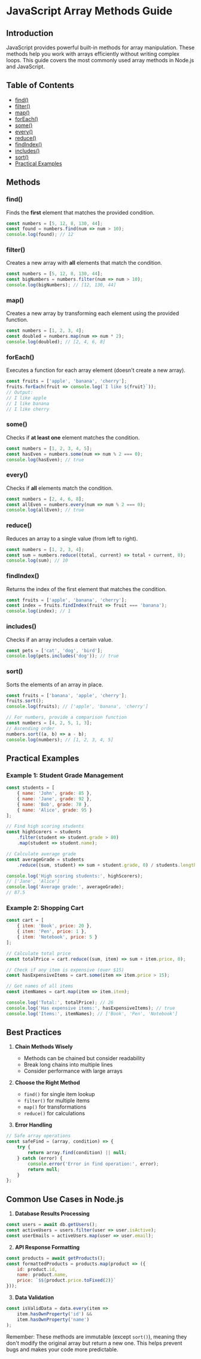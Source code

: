 # JavaScript Array Methods Guide

## Introduction
JavaScript provides powerful built-in methods for array manipulation. These methods help you work with arrays efficiently without writing complex loops. This guide covers the most commonly used array methods in Node.js and JavaScript.

## Table of Contents
- [find()](#find)
- [filter()](#filter)
- [map()](#map)
- [forEach()](#foreach)
- [some()](#some)
- [every()](#every)
- [reduce()](#reduce)
- [findIndex()](#findindex)
- [includes()](#includes)
- [sort()](#sort)
- [Practical Examples](#practical-examples)

## Methods

### find()
Finds the **first** element that matches the provided condition.

```javascript
const numbers = [5, 12, 8, 130, 44];
const found = numbers.find(num => num > 10);
console.log(found); // 12
```

### filter()
Creates a new array with **all** elements that match the condition.

```javascript
const numbers = [5, 12, 8, 130, 44];
const bigNumbers = numbers.filter(num => num > 10);
console.log(bigNumbers); // [12, 130, 44]
```

### map()
Creates a new array by transforming each element using the provided function.

```javascript
const numbers = [1, 2, 3, 4];
const doubled = numbers.map(num => num * 2);
console.log(doubled); // [2, 4, 6, 8]
```

### forEach()
Executes a function for each array element (doesn't create a new array).

```javascript
const fruits = ['apple', 'banana', 'cherry'];
fruits.forEach(fruit => console.log(`I like ${fruit}`));
// Output:
// I like apple
// I like banana
// I like cherry
```

### some()
Checks if **at least one** element matches the condition.

```javascript
const numbers = [1, 2, 3, 4, 5];
const hasEven = numbers.some(num => num % 2 === 0);
console.log(hasEven); // true
```

### every()
Checks if **all** elements match the condition.

```javascript
const numbers = [2, 4, 6, 8];
const allEven = numbers.every(num => num % 2 === 0);
console.log(allEven); // true
```

### reduce()
Reduces an array to a single value (from left to right).

```javascript
const numbers = [1, 2, 3, 4];
const sum = numbers.reduce((total, current) => total + current, 0);
console.log(sum); // 10
```

### findIndex()
Returns the index of the first element that matches the condition.

```javascript
const fruits = ['apple', 'banana', 'cherry'];
const index = fruits.findIndex(fruit => fruit === 'banana');
console.log(index); // 1
```

### includes()
Checks if an array includes a certain value.

```javascript
const pets = ['cat', 'dog', 'bird'];
console.log(pets.includes('dog')); // true
```

### sort()
Sorts the elements of an array in place.

```javascript
const fruits = ['banana', 'apple', 'cherry'];
fruits.sort();
console.log(fruits); // ['apple', 'banana', 'cherry']

// For numbers, provide a comparison function
const numbers = [4, 2, 5, 1, 3];
// Ascending order
numbers.sort((a, b) => a - b);
console.log(numbers); // [1, 2, 3, 4, 5]
```

## Practical Examples

### Example 1: Student Grade Management
```javascript
const students = [
    { name: 'John', grade: 85 },
    { name: 'Jane', grade: 92 },
    { name: 'Bob', grade: 78 },
    { name: 'Alice', grade: 95 }
];

// Find high scoring students
const highScorers = students
    .filter(student => student.grade > 80)
    .map(student => student.name);

// Calculate average grade
const averageGrade = students
    .reduce((sum, student) => sum + student.grade, 0) / students.length;

console.log('High scoring students:', highScorers);
// ['Jane', 'Alice']
console.log('Average grade:', averageGrade);
// 87.5
```

### Example 2: Shopping Cart
```javascript
const cart = [
    { item: 'Book', price: 20 },
    { item: 'Pen', price: 1 },
    { item: 'Notebook', price: 5 }
];

// Calculate total price
const totalPrice = cart.reduce((sum, item) => sum + item.price, 0);

// Check if any item is expensive (over $15)
const hasExpensiveItems = cart.some(item => item.price > 15);

// Get names of all items
const itemNames = cart.map(item => item.item);

console.log('Total:', totalPrice); // 26
console.log('Has expensive items:', hasExpensiveItems); // true
console.log('Items:', itemNames); // ['Book', 'Pen', 'Notebook']
```

## Best Practices

1. **Chain Methods Wisely**
   - Methods can be chained but consider readability
   - Break long chains into multiple lines
   - Consider performance with large arrays

2. **Choose the Right Method**
   - `find()` for single item lookup
   - `filter()` for multiple items
   - `map()` for transformations
   - `reduce()` for calculations

3. **Error Handling**
```javascript
// Safe array operations
const safeFind = (array, condition) => {
    try {
        return array.find(condition) || null;
    } catch (error) {
        console.error('Error in find operation:', error);
        return null;
    }
};
```

## Common Use Cases in Node.js

1. **Database Results Processing**
```javascript
const users = await db.getUsers();
const activeUsers = users.filter(user => user.isActive);
const userEmails = activeUsers.map(user => user.email);
```

2. **API Response Formatting**
```javascript
const products = await getProducts();
const formattedProducts = products.map(product => ({
    id: product.id,
    name: product.name,
    price: `$${product.price.toFixed(2)}`
}));
```

3. **Data Validation**
```javascript
const isValidData = data.every(item => 
    item.hasOwnProperty('id') && 
    item.hasOwnProperty('name')
);
```

Remember: These methods are immutable (except `sort()`), meaning they don't modify the original array but return a new one. This helps prevent bugs and makes your code more predictable.
